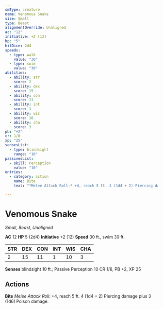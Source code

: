 ```yaml
---
smType: creature
name: Venomous Snake
size: Small
type: Beast
alignmentOverride: Unaligned
ac: "12"
initiative: +2 (12)
hp: "5"
hitDice: 2d4
speeds:
  - type: walk
    value: "30"
  - type: swim
    value: "30"
abilities:
  - ability: str
    score: 2
  - ability: dex
    score: 15
  - ability: con
    score: 11
  - ability: int
    score: 1
  - ability: wis
    score: 10
  - ability: cha
    score: 3
pb: "+2"
cr: 1/8
xp: "25"
sensesList:
  - type: blindsight
    range: "10"
passivesList:
  - skill: Perception
    value: "10"
entries:
  - category: action
    name: Bite
    text: "*Melee Attack Roll:* +4, reach 5 ft. 4 (1d4 + 2) Piercing damage plus 3 (1d6) Poison damage."

---
```


# Venomous Snake
*Small, Beast, Unaligned*

**AC** 12
**HP** 5 (2d4)
**Initiative** +2 (12)
**Speed** 30 ft., swim 30 ft.

| STR | DEX | CON | INT | WIS | CHA |
| --- | --- | --- | --- | --- | --- |
| 2 | 15 | 11 | 1 | 10 | 3 |

**Senses** blindsight 10 ft.; Passive Perception 10
CR 1/8, PB +2, XP 25

## Actions

**Bite**
*Melee Attack Roll:* +4, reach 5 ft. 4 (1d4 + 2) Piercing damage plus 3 (1d6) Poison damage.
